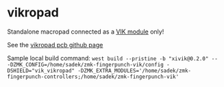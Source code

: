 # vikropad

Standalone macropad connected as a [VIK module](https://github.com/sadekbaroudi/vik/) only!

See the [vikropad pcb github page](https://github.com/sadekbaroudi/vik/tree/master/pcb/vikropad/)

Sample local build command:
`west build --pristine -b "xivik@0.2.0" -- -DZMK_CONFIG=/home/sadek/zmk-fingerpunch-vik/config -DSHIELD="vik_vikropad" -DZMK_EXTRA_MODULES='/home/sadek/zmk-fingerpunch-controllers;/home/sadek/zmk-fingerpunch-vik'`